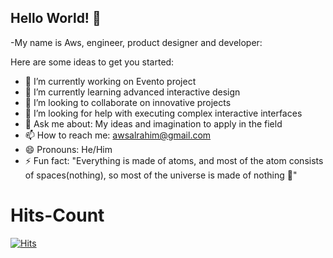 ## Hello World! 👋

-My name is Aws, engineer, product designer and developer:



<!--
**Aws-star/Aws-star** is a ✨ _special_ ✨ repository because its `README.md` (this file) appears on your GitHub profile.
-->

Here are some ideas to get you started:

- 🔭 I’m currently working on Evento project
- 🌱 I’m currently learning advanced interactive design
- 👯 I’m looking to collaborate on innovative projects
- 🤔 I’m looking for help with executing complex interactive interfaces
- 💬 Ask me about: My ideas and imagination to apply in the field
- 📫 How to reach me: awsalrahim@gmail.com
- 😄 Pronouns: He/Him
- ⚡ Fun fact: "Everything is made of atoms, and most of the atom consists of spaces(nothing), so most of the universe is made of nothing 🤔"

# Hits-Count
[![Hits](https://hits.seeyoufarm.com/api/count/incr/badge.svg?url=https%3A%2F%2Fgithub.com%2FAws-star%2FHits-Count&count_bg=%232EA6CD&title_bg=%23555555&icon=&icon_color=%23E7E7E7&title=hits&edge_flat=false)](https://hits.seeyoufarm.com)
